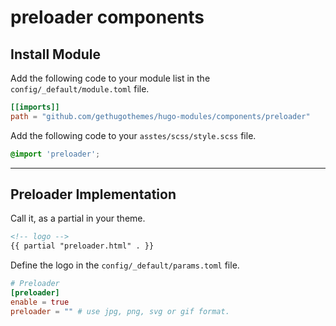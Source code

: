 # preloader components

## Install Module

Add the following code to your module list in the `config/_default/module.toml` file.

```toml
[[imports]]
path = "github.com/gethugothemes/hugo-modules/components/preloader"
```

Add the following code to your `asstes/scss/style.scss` file.

```scss
@import 'preloader';
```


<hr>

## Preloader Implementation

Call it, as a partial in your theme.

```html
<!-- logo -->
{{ partial "preloader.html" . }}
```

Define the logo in the `config/_default/params.toml` file.

```toml
# Preloader
[preloader]
enable = true
preloader = "" # use jpg, png, svg or gif format.
```

